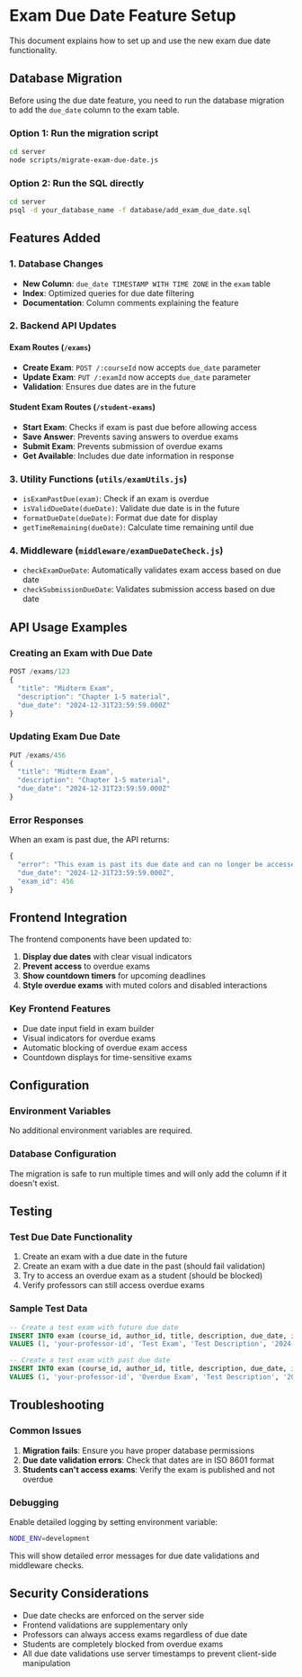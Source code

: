 # Exam Due Date Feature Setup

This document explains how to set up and use the new exam due date functionality.

## Database Migration

Before using the due date feature, you need to run the database migration to add the `due_date` column to the exam table.

### Option 1: Run the migration script
```bash
cd server
node scripts/migrate-exam-due-date.js
```

### Option 2: Run the SQL directly
```bash
cd server
psql -d your_database_name -f database/add_exam_due_date.sql
```

## Features Added

### 1. Database Changes
- **New Column**: `due_date TIMESTAMP WITH TIME ZONE` in the `exam` table
- **Index**: Optimized queries for due date filtering
- **Documentation**: Column comments explaining the feature

### 2. Backend API Updates

#### Exam Routes (`/exams`)
- **Create Exam**: `POST /:courseId` now accepts `due_date` parameter
- **Update Exam**: `PUT /:examId` now accepts `due_date` parameter
- **Validation**: Ensures due dates are in the future

#### Student Exam Routes (`/student-exams`)
- **Start Exam**: Checks if exam is past due before allowing access
- **Save Answer**: Prevents saving answers to overdue exams
- **Submit Exam**: Prevents submission of overdue exams
- **Get Available**: Includes due date information in response

### 3. Utility Functions (`utils/examUtils.js`)
- `isExamPastDue(exam)`: Check if an exam is overdue
- `isValidDueDate(dueDate)`: Validate due date is in the future
- `formatDueDate(dueDate)`: Format due date for display
- `getTimeRemaining(dueDate)`: Calculate time remaining until due

### 4. Middleware (`middleware/examDueDateCheck.js`)
- `checkExamDueDate`: Automatically validates exam access based on due date
- `checkSubmissionDueDate`: Validates submission access based on due date

## API Usage Examples

### Creating an Exam with Due Date
```javascript
POST /exams/123
{
  "title": "Midterm Exam",
  "description": "Chapter 1-5 material",
  "due_date": "2024-12-31T23:59:59.000Z"
}
```

### Updating Exam Due Date
```javascript
PUT /exams/456
{
  "title": "Midterm Exam",
  "description": "Chapter 1-5 material",
  "due_date": "2024-12-31T23:59:59.000Z"
}
```

### Error Responses
When an exam is past due, the API returns:
```javascript
{
  "error": "This exam is past its due date and can no longer be accessed.",
  "due_date": "2024-12-31T23:59:59.000Z",
  "exam_id": 456
}
```

## Frontend Integration

The frontend components have been updated to:
1. **Display due dates** with clear visual indicators
2. **Prevent access** to overdue exams
3. **Show countdown timers** for upcoming deadlines
4. **Style overdue exams** with muted colors and disabled interactions

### Key Frontend Features
- Due date input field in exam builder
- Visual indicators for overdue exams
- Automatic blocking of overdue exam access
- Countdown displays for time-sensitive exams

## Configuration

### Environment Variables
No additional environment variables are required.

### Database Configuration
The migration is safe to run multiple times and will only add the column if it doesn't exist.

## Testing

### Test Due Date Functionality
1. Create an exam with a due date in the future
2. Create an exam with a due date in the past (should fail validation)
3. Try to access an overdue exam as a student (should be blocked)
4. Verify professors can still access overdue exams

### Sample Test Data
```sql
-- Create a test exam with future due date
INSERT INTO exam (course_id, author_id, title, description, due_date, is_published)
VALUES (1, 'your-professor-id', 'Test Exam', 'Test Description', '2024-12-31 23:59:59+00', true);

-- Create a test exam with past due date
INSERT INTO exam (course_id, author_id, title, description, due_date, is_published)
VALUES (1, 'your-professor-id', 'Overdue Exam', 'Test Description', '2023-01-01 00:00:00+00', true);
```

## Troubleshooting

### Common Issues
1. **Migration fails**: Ensure you have proper database permissions
2. **Due date validation errors**: Check that dates are in ISO 8601 format
3. **Students can't access exams**: Verify the exam is published and not overdue

### Debugging
Enable detailed logging by setting environment variable:
```bash
NODE_ENV=development
```

This will show detailed error messages for due date validations and middleware checks.

## Security Considerations

- Due date checks are enforced on the server side
- Frontend validations are supplementary only
- Professors can always access exams regardless of due date
- Students are completely blocked from overdue exams
- All due date validations use server timestamps to prevent client-side manipulation 